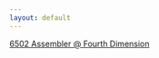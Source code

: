 ```yaml
---
layout: default
---
```

[6502 Assembler @ Fourth Dimension](/assignments/Fourth%20Dimension.html)<br>
